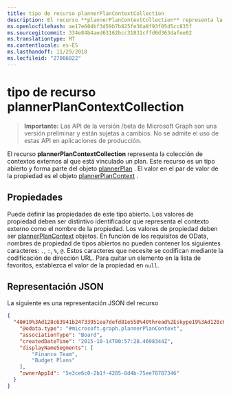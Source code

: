 ```yaml
---
title: tipo de recurso plannerPlanContextCollection
description: El recurso **plannerPlanContextCollection** representa la colección de contextos externos al que está vinculado un plan. Este recurso es un tipo abierto y forma parte del objeto plannerPlan. El valor en el par de valor de la propiedad es el objeto plannerPlanContext.
ms.openlocfilehash: ae17e604bf3d59b7b825fe36a8f93f05d5cc835f
ms.sourcegitcommit: 334e84b4aed63162bcc31831cffd6d363dafee02
ms.translationtype: MT
ms.contentlocale: es-ES
ms.lasthandoff: 11/29/2018
ms.locfileid: "27086822"
---
```

# <a name="plannerplancontextcollection-resource-type"></a>tipo de recurso plannerPlanContextCollection

> **Importante:** Las API de la versión /beta de Microsoft Graph son una versión preliminar y están sujetas a cambios. No se admite el uso de estas API en aplicaciones de producción.


El recurso **plannerPlanContextCollection** representa la colección de contextos externos al que está vinculado un plan. Este recurso es un tipo abierto y forma parte del objeto [plannerPlan](plannerplan.md) . El valor en el par de valor de la propiedad es el objeto [plannerPlanContext](plannerplancontext.md) .


## <a name="properties"></a>Propiedades
Puede definir las propiedades de este tipo abierto. Los valores de propiedad deben ser distintivo identificador que representa el contexto externo como el nombre de la propiedad. Los valores de propiedad deben ser [plannerPlanContext](plannerplancontext.md) objetos. En función de los requisitos de OData, nombres de propiedad de tipos abiertos no pueden contener los siguientes caracteres: `.`, `:`, `%`, `@`. Estos caracteres que necesite se codifican mediante la codificación de dirección URL. Para quitar un elemento en la lista de favoritos, establezca el valor de la propiedad en `null`.

## <a name="json-representation"></a>Representación JSON

La siguiente es una representación JSON del recurso

<!-- {
  "blockType": "resource",
  "optionalProperties": [

  ],
  "@odata.type": "microsoft.graph.plannerPlanContextCollection"
}-->

```json
{
  "48#19%3Ad128c63941b24733951ea7defd81e550%40thread%2Eskype19%3Ad128c63941b24733951ea7defd81e550%40thread%2Eskype": {
    "@odata.type": "#microsoft.graph.plannerPlanContext",
    "associationType": "Board",
    "createdDateTime": "2015-10-14T00:57:28.4698344Z",
    "displayNameSegments": [
        "Finance Team",
        "Budget Plans"
    ],
    "ownerAppId": "5e3ce6c0-2b1f-4285-8d4b-75ee78787346"
  }
}
```

<!-- uuid: 8fcb5dbc-d5aa-4681-8e31-b001d5168d79
2015-10-25 14:57:30 UTC -->
<!-- {
  "type": "#page.annotation",
  "description": "plannerPlanContextCollection resource",
  "keywords": "",
  "section": "documentation",
  "tocPath": ""
}-->
